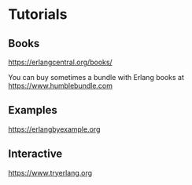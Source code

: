 # Tutorials

## Books

<https://erlangcentral.org/books/>

You can buy sometimes a bundle with Erlang books at <https://www.humblebundle.com>

## Examples

<https://erlangbyexample.org>

## Interactive

<https://www.tryerlang.org>
